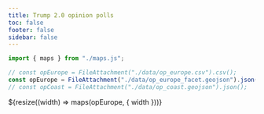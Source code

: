 ```yaml
---
title: Trump 2.0 opinion polls
toc: false
footer: false
sidebar: false
---
```


```js
import { maps } from "./maps.js";
```

```js
// const opEurope = FileAttachment("./data/op_europe.csv").csv();
const opEurope = FileAttachment("./data/op_europe_facet.geojson").json();
// const opCoast = FileAttachment("./data/op_coast.geojson").json();
```

<div class="grid grid-cols-4">
  <div class="gird-colspan-1"></div>
  <div class="grid-colspan-2">
        ${resize((width) => maps(opEurope, { width }))}
    </div>
</div>
